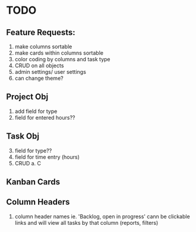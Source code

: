 # TODO

## Feature Requests:
1. make columns sortable
2. make cards within columns sortable
3. color coding by columns and task type
5. CRUD on all objects
6. admin settings/ user settings
7. can change theme?

## Project Obj
1. add field for type
2. field for entered hours??

## Task Obj
<!-- 1. field for status -->
<!-- 2. field for name -->
3. field for type??
4. field for time entry (hours)
5. CRUD
	a. C
	<!-- b. R -->
	<!-- c. U -->
	<!-- d. D -->
## Kanban Cards
<!-- 1. onhover, show drag icon on mouse rather than arrow or hand mouse icon (bettter ui/ ux) -->
<!-- 2. onlick, show edit modal for records/ card items -->

## Column Headers
1. column header names ie. 'Backlog, open in progress' cann be clickable links and 	   will view all tasks by that column (reports, filters)